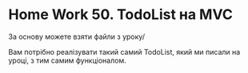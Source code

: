 # Home Work 50. TodoList на MVC

За основу можете взяти файли з уроку/

Вам потрібно реалізувати такий самий TodoList, який ми писали на уроці, з тим самим функціоналом.